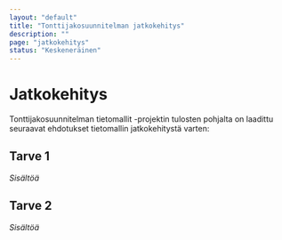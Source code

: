 ```yaml
---
layout: "default"
title: "Tonttijakosuunnitelman jatkokehitys"
description: ""
page: "jatkokehitys"
status: "Keskeneräinen"
---
```

# Jatkokehitys

Tonttijakosuunnitelman tietomallit -projektin tulosten pohjalta on laadittu seuraavat ehdotukset tietomallin jatkokehitystä varten:

## Tarve 1

*Sisältöä*

## Tarve 2

*Sisältöä*
